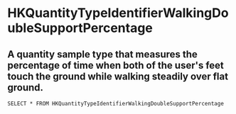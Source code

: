 # HKQuantityTypeIdentifierWalkingDoubleSupportPercentage
## A quantity sample type that measures the percentage of time when both of the user's feet touch the ground while walking steadily over flat ground.
```HKQuantityTypeIdentifierWalkingDoubleSupportPercentage
SELECT * FROM HKQuantityTypeIdentifierWalkingDoubleSupportPercentage
```

